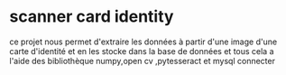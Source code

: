 # scanner card identity
ce projet nous permet d'extraire les données à partir d'une image  d'une carte d'identité et en les stocke dans la base de données et tous cela a l'aide des bibliothèque numpy,open cv ,pytesseract et mysql connecter 
